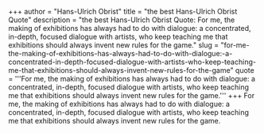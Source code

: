 +++
author = "Hans-Ulrich Obrist"
title = "the best Hans-Ulrich Obrist Quote"
description = "the best Hans-Ulrich Obrist Quote: For me, the making of exhibitions has always had to do with dialogue: a concentrated, in-depth, focused dialogue with artists, who keep teaching me that exhibitions should always invent new rules for the game."
slug = "for-me-the-making-of-exhibitions-has-always-had-to-do-with-dialogue:-a-concentrated-in-depth-focused-dialogue-with-artists-who-keep-teaching-me-that-exhibitions-should-always-invent-new-rules-for-the-game"
quote = '''For me, the making of exhibitions has always had to do with dialogue: a concentrated, in-depth, focused dialogue with artists, who keep teaching me that exhibitions should always invent new rules for the game.'''
+++
For me, the making of exhibitions has always had to do with dialogue: a concentrated, in-depth, focused dialogue with artists, who keep teaching me that exhibitions should always invent new rules for the game.
